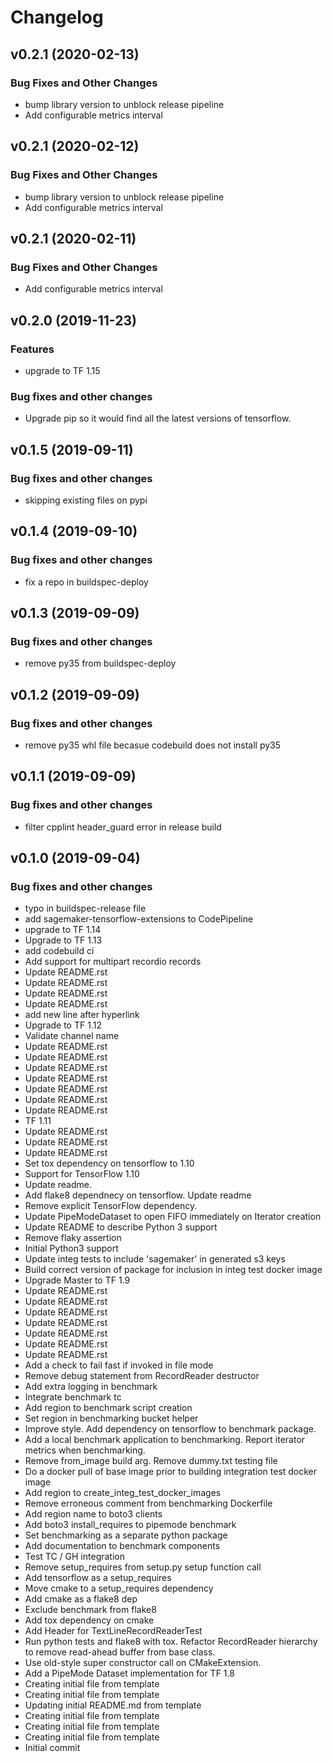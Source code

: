 # Changelog

## v0.2.1 (2020-02-13)

### Bug Fixes and Other Changes

 * bump library version to unblock release pipeline
 * Add configurable metrics interval

## v0.2.1 (2020-02-12)

### Bug Fixes and Other Changes

 * bump library version to unblock release pipeline
 * Add configurable metrics interval

## v0.2.1 (2020-02-11)

### Bug Fixes and Other Changes

 * Add configurable metrics interval

## v0.2.0 (2019-11-23)

### Features

 * upgrade to TF 1.15

### Bug fixes and other changes

 * Upgrade pip so it would find all the latest versions of tensorflow.

## v0.1.5 (2019-09-11)

### Bug fixes and other changes

 * skipping existing files on pypi

## v0.1.4 (2019-09-10)

### Bug fixes and other changes

 * fix a repo in buildspec-deploy

## v0.1.3 (2019-09-09)

### Bug fixes and other changes

 * remove py35 from buildspec-deploy

## v0.1.2 (2019-09-09)

### Bug fixes and other changes

 * remove py35 whl file becasue codebuild does not install py35

## v0.1.1 (2019-09-09)

### Bug fixes and other changes

 * filter cpplint header_guard error in release build

## v0.1.0 (2019-09-04)

### Bug fixes and other changes

 * typo in buildspec-release file
 * add sagemaker-tensorflow-extensions to CodePipeline
 * upgrade to TF 1.14
 * Upgrade to TF 1.13
 * add codebuild ci
 * Add support for multipart recordio records
 * Update README.rst
 * Update README.rst
 * Update README.rst
 * Update README.rst
 * add new line after hyperlink
 * Upgrade to TF 1.12
 * Validate channel name
 * Update README.rst
 * Update README.rst
 * Update README.rst
 * Update README.rst
 * Update README.rst
 * Update README.rst
 * Update README.rst
 * TF 1.11
 * Update README.rst
 * Update README.rst
 * Update README.rst
 * Set tox dependency on tensorflow to 1.10
 * Support for TensorFlow 1.10
 * Update readme.
 * Add flake8 dependnecy on tensorflow. Update readme
 * Remove explicit TensorFlow dependency.
 * Update PipeModeDataset to open FIFO immediately on Iterator creation
 * Update README to describe Python 3 support
 * Remove flaky assertion
 * Initial Python3 support
 * Update integ tests to include 'sagemaker' in generated s3 keys
 * Build correct version of package for inclusion in integ test docker image
 * Upgrade Master to TF 1.9
 * Update README.rst
 * Update README.rst
 * Update README.rst
 * Update README.rst
 * Update README.rst
 * Update README.rst
 * Update README.rst
 * Add a check to fail fast if invoked in file mode
 * Remove debug statement from RecordReader destructor
 * Add extra logging in benchmark
 * Integrate benchmark tc
 * Add region to benchmark script creation
 * Set region in benchmarking bucket helper
 * Improve style. Add dependency on tensorflow to benchmark package.
 * Add a local benchmark application to benchmarking. Report iterator metrics when benchmarking.
 * Remove from_image build arg. Remove dummy.txt testing file
 * Do a docker pull of base image prior to building integration test docker image
 * Add region to create_integ_test_docker_images
 * Remove erroneous comment from benchmarking Dockerfile
 * Add region name to boto3 clients
 * Add boto3 install_requires to pipemode benchmark
 * Set benchmarking as a separate python package
 * Add documentation to benchmark components
 * Test TC / GH integration
 * Remove setup_requires from setup.py setup function call
 * Add tensorflow as a setup_requires
 * Move cmake to a setup_requires dependency
 * Add cmake as a flake8 dep
 * Exclude benchmark from flake8
 * Add tox dependency on cmake
 * Add Header for TextLineRecordReaderTest
 * Run python tests and flake8 with tox. Refactor RecordReader hierarchy to remove read-ahead buffer from base class.
 * Use old-style super constructor call on CMakeExtension.
 * Add a PipeMode Dataset implementation for TF 1.8
 * Creating initial file from template
 * Creating initial file from template
 * Updating initial README.md from template
 * Creating initial file from template
 * Creating initial file from template
 * Creating initial file from template
 * Initial commit
